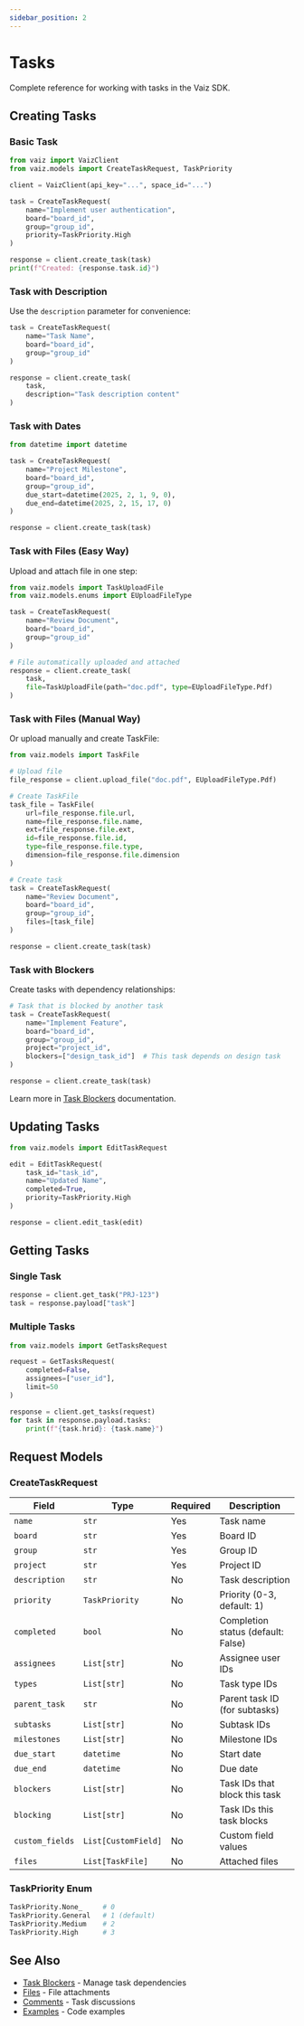 ```yaml
---
sidebar_position: 2
---
```


# Tasks

Complete reference for working with tasks in the Vaiz SDK.

## Creating Tasks

### Basic Task

```python
from vaiz import VaizClient
from vaiz.models import CreateTaskRequest, TaskPriority

client = VaizClient(api_key="...", space_id="...")

task = CreateTaskRequest(
    name="Implement user authentication",
    board="board_id",
    group="group_id",
    priority=TaskPriority.High
)

response = client.create_task(task)
print(f"Created: {response.task.id}")
```

### Task with Description

Use the `description` parameter for convenience:

```python
task = CreateTaskRequest(
    name="Task Name",
    board="board_id",
    group="group_id"
)

response = client.create_task(
    task,
    description="Task description content"
)
```

### Task with Dates

```python
from datetime import datetime

task = CreateTaskRequest(
    name="Project Milestone",
    board="board_id",
    group="group_id",
    due_start=datetime(2025, 2, 1, 9, 0),
    due_end=datetime(2025, 2, 15, 17, 0)
)

response = client.create_task(task)
```

### Task with Files (Easy Way)

Upload and attach file in one step:

```python
from vaiz.models import TaskUploadFile
from vaiz.models.enums import EUploadFileType

task = CreateTaskRequest(
    name="Review Document",
    board="board_id",
    group="group_id"
)

# File automatically uploaded and attached
response = client.create_task(
    task,
    file=TaskUploadFile(path="doc.pdf", type=EUploadFileType.Pdf)
)
```

### Task with Files (Manual Way)

Or upload manually and create TaskFile:

```python
from vaiz.models import TaskFile

# Upload file
file_response = client.upload_file("doc.pdf", EUploadFileType.Pdf)

# Create TaskFile
task_file = TaskFile(
    url=file_response.file.url,
    name=file_response.file.name,
    ext=file_response.file.ext,
    id=file_response.file.id,
    type=file_response.file.type,
    dimension=file_response.file.dimension
)

# Create task
task = CreateTaskRequest(
    name="Review Document",
    board="board_id",
    group="group_id",
    files=[task_file]
)

response = client.create_task(task)
```

### Task with Blockers

Create tasks with dependency relationships:

```python
# Task that is blocked by another task
task = CreateTaskRequest(
    name="Implement Feature",
    board="board_id",
    group="group_id",
    project="project_id",
    blockers=["design_task_id"]  # This task depends on design task
)

response = client.create_task(task)
```

Learn more in [Task Blockers](./blockers) documentation.

## Updating Tasks

```python
from vaiz.models import EditTaskRequest

edit = EditTaskRequest(
    task_id="task_id",
    name="Updated Name",
    completed=True,
    priority=TaskPriority.High
)

response = client.edit_task(edit)
```

## Getting Tasks

### Single Task

```python
response = client.get_task("PRJ-123")
task = response.payload["task"]
```

### Multiple Tasks

```python
from vaiz.models import GetTasksRequest

request = GetTasksRequest(
    completed=False,
    assignees=["user_id"],
    limit=50
)

response = client.get_tasks(request)
for task in response.payload.tasks:
    print(f"{task.hrid}: {task.name}")
```

## Request Models

### CreateTaskRequest

| Field | Type | Required | Description |
|-------|------|----------|-------------|
| `name` | `str` | Yes | Task name |
| `board` | `str` | Yes | Board ID |
| `group` | `str` | Yes | Group ID |
| `project` | `str` | Yes | Project ID |
| `description` | `str` | No | Task description |
| `priority` | `TaskPriority` | No | Priority (0-3, default: 1) |
| `completed` | `bool` | No | Completion status (default: False) |
| `assignees` | `List[str]` | No | Assignee user IDs |
| `types` | `List[str]` | No | Task type IDs |
| `parent_task` | `str` | No | Parent task ID (for subtasks) |
| `subtasks` | `List[str]` | No | Subtask IDs |
| `milestones` | `List[str]` | No | Milestone IDs |
| `due_start` | `datetime` | No | Start date |
| `due_end` | `datetime` | No | Due date |
| `blockers` | `List[str]` | No | Task IDs that block this task |
| `blocking` | `List[str]` | No | Task IDs this task blocks |
| `custom_fields` | `List[CustomField]` | No | Custom field values |
| `files` | `List[TaskFile]` | No | Attached files |

### TaskPriority Enum

```python
TaskPriority.None_     # 0
TaskPriority.General   # 1 (default)
TaskPriority.Medium    # 2
TaskPriority.High      # 3
```

## See Also

- [Task Blockers](./blockers) - Manage task dependencies
- [Files](./files) - File attachments
- [Comments](./comments) - Task discussions
- [Examples](../examples) - Code examples

